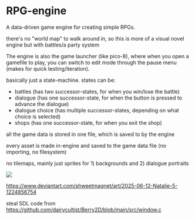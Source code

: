# RPG-engine

A data-driven game engine for creating simple RPGs.

there's no "world map" to walk around in, so this is more of a visual novel engine but with battles/a party system

The engine is also the game launcher (like pico-8), where when you open a gamefile to play, you can switch to edit mode through the pause menu (makes for quick testing/iteration).

basically just a state-machine. states can be:
- battles (has two successor-states, for when you win/lose the battle)
- dialogue (has one successor-state, for when the button is pressed to advance the dialogue)
- dialogue choice (has multiple successor-states, depending on what choice is selected)
- shops (has one successor-state, for when you exit the shop)

all the game data is stored in one file, which is saved to by the engine

every asset is made in-engine and saved to the game data file (no importing, no filesystem)

no tilemaps, mainly just sprites for 1) backgrounds and 2) dialogue portraits

![](https://static.wikia.nocookie.net/undertale/images/7/7d/Tem_Shop_soundtrack.png/revision/latest?cb=20151105132749)

https://www.deviantart.com/shweetmagnet/art/2025-06-12-Natalie-5-1224856754

steal SDL code from https://github.com/dairycultist/Berry2D/blob/main/src/window.c
